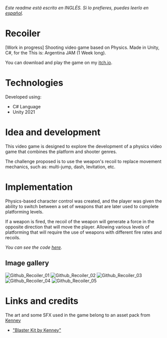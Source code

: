 *Este readme está escrito en INGLÉS. Si lo prefieres, puedes leerlo en [español](README.es.md).*

# Recoiler

[Work in progress] Shooting video game based on Physics. Made in Unity, C#, for the This is: Argentina JAM (1 Week long).

You can download and play the game on my [itch.io](https://facundo-bravo.itch.io/recoilerjam).

# Technologies

Developed using:
- C# Language
- Unity 2021

# Idea and development

This video game is designed to explore the development of a physics video game that combines the platform and shooter genres.

The challenge proposed is to use the weapon's recoil to replace movement mechanics, such as: multi-jump, dash, levitation, etc.

# Implementation

Physics-based character control was created, and the player was given the ability to switch between a set of weapons that are later used to complete platforming levels.

If a weapon is fired, the recoil of the weapon will generate a force in the opposite direction that will move the player.
Allowing various levels of platforming that will require the use of weapons with different fire rates and recoils.

*You can see the code [here](Assets/Scripts/).*

## Image gallery

![Github_Recoiler_01](https://github.com/BravoFacundo/Recoiler-ThisIsArgentinaJAM/assets/88951560/d6667577-b149-440b-bab4-b8f2fd3d41e1)
![Github_Recoiler_02](https://github.com/BravoFacundo/Recoiler-ThisIsArgentinaJAM/assets/88951560/0e6a7ac9-9ea9-4fdf-9e79-193ccd04184a)
![Github_Recoiler_03](https://github.com/BravoFacundo/Recoiler-ThisIsArgentinaJAM/assets/88951560/aeb97fe0-0f0a-423d-b894-33c8356bc1c2)
![Github_Recoiler_04](https://github.com/BravoFacundo/Recoiler-ThisIsArgentinaJAM/assets/88951560/7b0ae50b-e159-4096-96de-29759a979060)
![Github_Recoiler_05](https://github.com/BravoFacundo/Recoiler-ThisIsArgentinaJAM/assets/88951560/989eab33-f9d9-43ec-b20d-91024074d8a9)

# Links and credits

The art and some SFX used in the game belong to an asset pack from [Kenney](https://kenney.nl/)
- ["Blaster Kit by Kenney"](https://kenney-assets.itch.io/blaster-kit)
